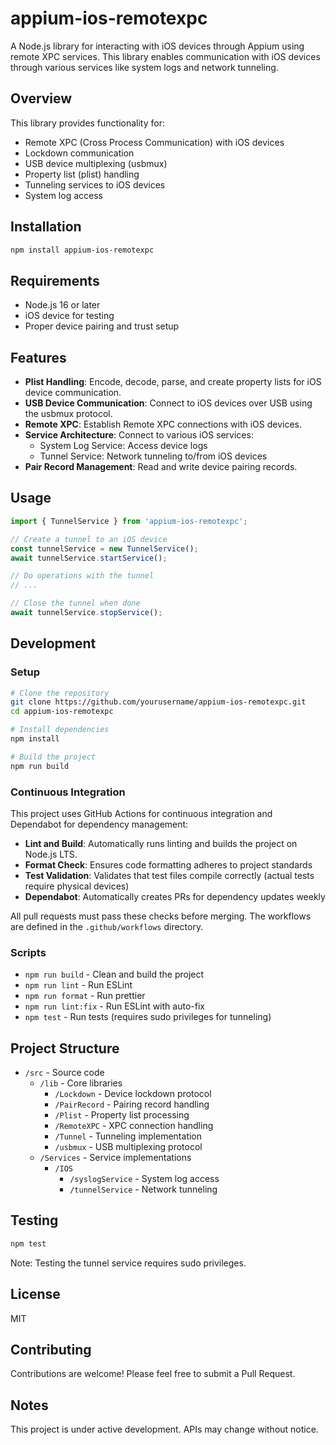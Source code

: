 # appium-ios-remotexpc

A Node.js library for interacting with iOS devices 
through Appium using remote XPC services. 
This library enables communication with iOS devices 
through various services like system logs and network tunneling.

## Overview

This library provides functionality for:

- Remote XPC (Cross Process Communication) with iOS devices
- Lockdown communication
- USB device multiplexing (usbmux)
- Property list (plist) handling
- Tunneling services to iOS devices
- System log access

## Installation

```bash
npm install appium-ios-remotexpc
```

## Requirements

- Node.js 16 or later
- iOS device for testing
- Proper device pairing and trust setup

## Features

- **Plist Handling**: Encode, decode, parse, and create property lists for iOS device communication.
- **USB Device Communication**: Connect to iOS devices over USB using the usbmux protocol.
- **Remote XPC**: Establish Remote XPC connections with iOS devices.
- **Service Architecture**: Connect to various iOS services:
  - System Log Service: Access device logs
  - Tunnel Service: Network tunneling to/from iOS devices
- **Pair Record Management**: Read and write device pairing records.

## Usage

```typescript
import { TunnelService } from 'appium-ios-remotexpc';

// Create a tunnel to an iOS device
const tunnelService = new TunnelService();
await tunnelService.startService();

// Do operations with the tunnel
// ...

// Close the tunnel when done
await tunnelService.stopService();
```

## Development

### Setup

```bash
# Clone the repository
git clone https://github.com/yourusername/appium-ios-remotexpc.git
cd appium-ios-remotexpc

# Install dependencies
npm install

# Build the project
npm run build
```

### Continuous Integration

This project uses GitHub Actions for continuous integration and Dependabot for dependency management:

- **Lint and Build**: Automatically runs linting and builds the project on Node.js LTS.
- **Format Check**: Ensures code formatting adheres to project standards
- **Test Validation**: Validates that test files compile correctly (actual tests require physical devices)
- **Dependabot**: Automatically creates PRs for dependency updates weekly

All pull requests must pass these checks before merging. The workflows are defined in the `.github/workflows` directory.

### Scripts

- `npm run build` - Clean and build the project
- `npm run lint` - Run ESLint
- `npm run format` - Run prettier
- `npm run lint:fix` - Run ESLint with auto-fix
- `npm test` - Run tests (requires sudo privileges for tunneling)

## Project Structure

- `/src` - Source code
  - `/lib` - Core libraries
    - `/Lockdown` - Device lockdown protocol
    - `/PairRecord` - Pairing record handling
    - `/Plist` - Property list processing
    - `/RemoteXPC` - XPC connection handling
    - `/Tunnel` - Tunneling implementation
    - `/usbmux` - USB multiplexing protocol
  - `/Services` - Service implementations
    - `/IOS`
      - `/syslogService` - System log access
      - `/tunnelService` - Network tunneling

## Testing

```bash
npm test
```

Note: Testing the tunnel service requires sudo privileges.

## License

MIT

## Contributing

Contributions are welcome! Please feel free to submit a Pull Request.

## Notes

This project is under active development. APIs may change without notice.
